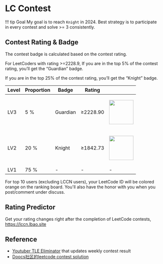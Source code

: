 # LC Contest

!!! tip Goal
    My goal is to reach `Knight` in 2024. Best strategy is to participate in every contest and solve >= 3 consistently.


## Contest Rating & Badge

The contest badge is calculated based on the contest rating.

For LeetCoders with rating >=2228.9,
If you are in the top 5% of the contest rating, you’ll get the “Guardian” badge.

If you are in the top 25% of the contest rating, you’ll get the “Knight” badge.

| Level | Proportion | Badge    | Rating      |                                                                                                                         |
| ----- | ---------- | -------- | ----------- | ----------------------------------------------------------------------------------------------------------------------- |
| LV3   | 5 $\%$        | Guardian | &ge;2228.90 | <p><img alt="" src="https://fastly.jsdelivr.net/gh/doocs/leetcode@main/images/Guardian.gif" style="width: 80px;" /></p> |
| LV2   | 20 $\%$       | Knight   | &ge;1842.73 | <p><img alt="" src="https://fastly.jsdelivr.net/gh/doocs/leetcode@main/images/Knight.gif" style="width: 80px;" /></p>   |
| LV1   | 75 $\%$       | -        | -           | -                                                                                                                       |

For top 10 users (excluding LCCN users), your LeetCode ID will be colored orange on the ranking board. You'll also have the honor with you when you post/comment under discuss.

## Rating Predictor

Get your rating changes right after the completion of LeetCode contests, https://lccn.lbao.site




## Reference

- [Youtuber TLE Eliminator](https://www.youtube.com/watch?v=2UsqgWKkZeA&ab_channel=TLEEliminators-byPriyansh) that updates weekly contest result
- [Doocs社区的leetcode contest solution](https://github.com/doocs/leetcode/blob/main/solution/CONTEST_README_EN.md)

